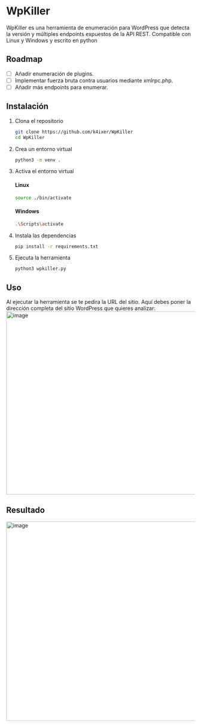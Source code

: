 # WpKiller
WpKiller es una herramienta de enumeración para WordPress que detecta la versión y múltiples endpoints expuestos de la API REST. Compatible con Linux y Windows y escrito en python

## Roadmap
- [ ] Añadir enumeración de plugins.
- [ ] Implementar fuerza bruta contra usuarios mediante xmlrpc.php.
- [ ] Añadir más endpoints para enumerar.

## Instalación

1. Clona el repositorio
   ```sh
   git clone https://github.com/k4ixer/WpKiller
   cd WpKiller
   ```
2. Crea un entorno virtual
   ```sh
   python3 -m venv .
   ```
3. Activa el entorno virtual
     #### Linux
     ```sh
     source ./bin/activate
     ```
     #### Windows
     ```sh
     .\Scripts\activate
     ```
4. Instala las dependencias
   ```sh
   pip install -r requirements.txt
   ```
5. Ejecuta la herramienta
   ```sh
   python3 wpkiller.py
   ```
## Uso

Al ejecutar la herramienta se te pedira la URL del sitio. Aquí debes poner la dirección completa del sitio WordPress que quieres analizar:
<img width="1055" height="489" alt="image" src="https://github.com/user-attachments/assets/b74bd2f5-332d-4161-bb44-ec556acdeff8" />
## Resultado
<img width="975" height="532" alt="image" src="https://github.com/user-attachments/assets/da7fa5b9-b8b3-4d4a-b82e-c937ea8e67ee" />


